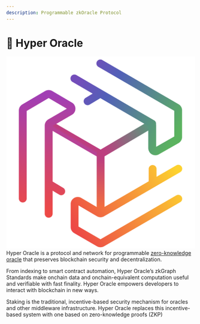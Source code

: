 ```yaml
---
description: Programmable zkOracle Protocol
---
```


# 🌈 Hyper Oracle

<img src=".gitbook/assets/hoLogoNoBG.png" alt="" data-size="line">Hyper Oracle is a protocol and network for programmable [zero-knowledge oracle](https://ethresear.ch/t/defining-zkoracle-for-ethereum/15131) that preserves blockchain security and decentralization.

From indexing to smart contract automation, Hyper Oracle’s zkGraph Standards make onchain data and onchain-equivalent computation useful and verifiable with fast finality. Hyper Oracle empowers developers to interact with blockchain in new ways.

Staking is the traditional, incentive-based security mechanism for oracles and other middleware infrastructure. Hyper Oracle replaces this incentive-based system with one based on zero-knowledge proofs (ZKP)
